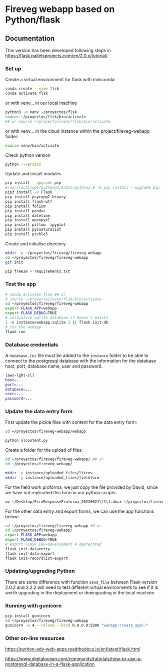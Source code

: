 # Fireveg webapp based on Python/flask

## Documentation

This version has been developed following steps in
https://flask.palletsprojects.com/en/2.0.x/tutorial/

### Set up

Create a virtual environment for flask with miniconda:

```sh
conda create --name flsk
conda activate flsk
```

or with venv... in our local machine

```sh
python3 -m venv ~/proyectos/flsk
source ~/proyectos/flsk/bin/activate
## or source ~/proyectos/venv/flsk/bin/activate

```

or with venv... in the cloud instance within the project/fireveg-webapp folder:

```sh
source venv/bin/activate
```

Check python version
```sh
python --version
```

Update and install modules
```sh
pip install --upgrade pip
#/usr/local/opt/python@3.9/bin/python3.9 -m pip install --upgrade pip
pip3 install -U Flask
pip install psycopg2-binary
pip install flask-wtf
pip install folium
pip install pandas
pip install datetime
pip install openpyxl
pip install pillow  ipyplot
pip install pyinaturalist
pip install pickle5

```

Create and initialise directory
```sh
mkdir -p ~/proyectos/fireveg/fireveg-webapp
cd ~/proyectos/fireveg/fireveg-webapp
git init
```

```sh
pip freeze > requirements.txt
```

### Test the app

```sh
# conda activate flsk ## or
# source ~/proyectos/venv/flsk/bin/activate
cd ~/proyectos/fireveg/fireveg-webapp
export FLASK_APP=webapp
export FLASK_DEBUG=TRUE
# initialise sqlite database if doesn't exists
[ -e instance/webapp.sqlite ] || flask init-db
# run the webapp
flask run
```

### Database credentials

A `database.ini` file must be added to the `instance` folder to be able to connect to the postgresql database with the information for the database host, port, database name, user and password.

```sh
[aws-lght-sl]
host=...
port=...
database=...
user=...
password=...
```


### Update the data entry form

First update the pickle files with content for the data entry form:
```sh
cd ~/proyectos/fireveg-webapp/webapp

python xlcontent.py
```

Create a folder for the upload of files:
```sh
cd ~/proyectos/fireveg/fireveg-webapp/ ## or
cd ~/proyectos/fireveg-webapp/

mkdir -p instance/uploaded_files/litrev
mkdir -p instance/uploaded_files/fieldform
```

For the field work proforma, we just copy the file provided by David, since we have not replicated this form in our python scripts:

```sh
mv ~/Desktop/FireResponseProforma_20220621\[1\].docx ~/proyectos/fireveg/fireveg-webapp/instance/field-work-proforma.xlsx

```

For the other data entry and export forms, we can use the app functions below:

```sh
cd ~/proyectos/fireveg/fireveg-webapp ## or
cd ~/proyectos/fireveg-webapp/
export FLASK_APP=webapp
export FLASK_DEBUG=TRUE
# export FLASK_ENV=development # deprecated
flask init-dataentry
flask init-data-export
flask init-recordlist-export
```

### Updating/upgrading Python

There are some difference with function `send_file` between Flask version 2.0.2 and 2.2.2 will need to test different virtual environments to see if it is worth upgrading in the deployment or downgrading in the local machine.



### Running with gunicorn

```sh
pip install gunicorn
cd ~/proyectos/fireveg/fireveg-webapp
gunicorn -w 4 --reload --bind 0.0.0.0:5000 "webapp:create_app()"
```

### Other on-line resources

https://python-adv-web-apps.readthedocs.io/en/latest/flask.html

https://www.digitalocean.com/community/tutorials/how-to-use-a-postgresql-database-in-a-flask-application
